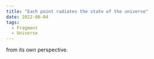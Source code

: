 ```yaml
---
title: "Each point radiates the state of the universe"
date: 2022-06-04
tags:
  - Fragment
  - Universe
---
```

from its own perspective.